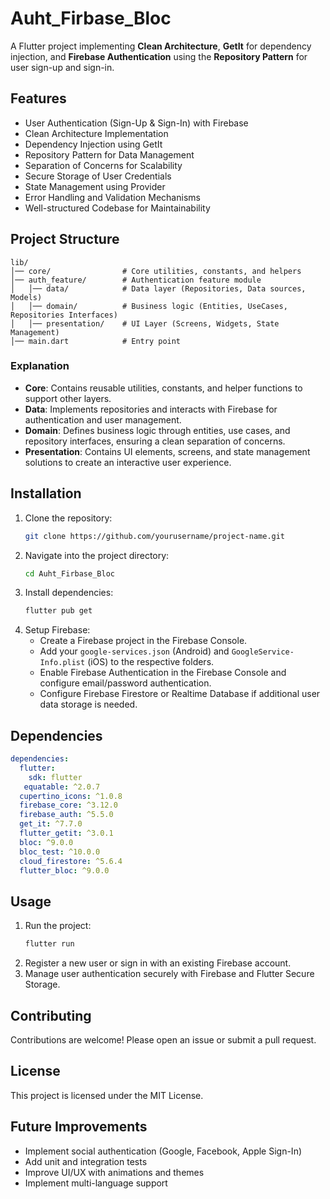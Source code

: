 # Auht_Firbase_Bloc

A Flutter project implementing **Clean Architecture**, **GetIt** for dependency injection, and **Firebase Authentication** using the **Repository Pattern** for user sign-up and sign-in.

## Features
- User Authentication (Sign-Up & Sign-In) with Firebase
- Clean Architecture Implementation
- Dependency Injection using GetIt
- Repository Pattern for Data Management
- Separation of Concerns for Scalability
- Secure Storage of User Credentials
- State Management using Provider
- Error Handling and Validation Mechanisms
- Well-structured Codebase for Maintainability

## Project Structure
```
lib/
│── core/                # Core utilities, constants, and helpers
│── auth_feature/        # Authentication feature module
│   │── data/            # Data layer (Repositories, Data sources, Models)
│   │── domain/          # Business logic (Entities, UseCases, Repositories Interfaces)
│   │── presentation/    # UI Layer (Screens, Widgets, State Management)
│── main.dart            # Entry point
```

### Explanation
- **Core**: Contains reusable utilities, constants, and helper functions to support other layers.
- **Data**: Implements repositories and interacts with Firebase for authentication and user management.
- **Domain**: Defines business logic through entities, use cases, and repository interfaces, ensuring a clean separation of concerns.
- **Presentation**: Contains UI elements, screens, and state management solutions to create an interactive user experience.

## Installation
1. Clone the repository:
   ```bash
   git clone https://github.com/yourusername/project-name.git
   ```
2. Navigate into the project directory:
   ```bash
   cd Auht_Firbase_Bloc
   ```
3. Install dependencies:
   ```bash
   flutter pub get
   ```
4. Setup Firebase:
   - Create a Firebase project in the Firebase Console.
   - Add your `google-services.json` (Android) and `GoogleService-Info.plist` (iOS) to the respective folders.
   - Enable Firebase Authentication in the Firebase Console and configure email/password authentication.
   - Configure Firebase Firestore or Realtime Database if additional user data storage is needed.

## Dependencies
```yaml
dependencies:
  flutter:
    sdk: flutter
   equatable: ^2.0.7
  cupertino_icons: ^1.0.8
  firebase_core: ^3.12.0
  firebase_auth: ^5.5.0
  get_it: ^7.7.0
  flutter_getit: ^3.0.1
  bloc: ^9.0.0
  bloc_test: ^10.0.0
  cloud_firestore: ^5.6.4
  flutter_bloc: ^9.0.0
```

## Usage
1. Run the project:
   ```bash
   flutter run
   ```
2. Register a new user or sign in with an existing Firebase account.
3. Manage user authentication securely with Firebase and Flutter Secure Storage.

## Contributing
Contributions are welcome! Please open an issue or submit a pull request.

## License
This project is licensed under the MIT License.

## Future Improvements
- Implement social authentication (Google, Facebook, Apple Sign-In)
- Add unit and integration tests
- Improve UI/UX with animations and themes
- Implement multi-language support
